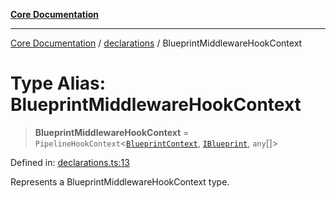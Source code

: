[**Core Documentation**](../../README.md)

***

[Core Documentation](../../README.md) / [declarations](../README.md) / BlueprintMiddlewareHookContext

# Type Alias: BlueprintMiddlewareHookContext

> **BlueprintMiddlewareHookContext** = `PipelineHookContext`\<[`BlueprintContext`](../interfaces/BlueprintContext.md), [`IBlueprint`](IBlueprint.md), `any`[]\>

Defined in: [declarations.ts:13](https://github.com/stonemjs/core/blob/85781fe5b87769612839dd6b850ba45186d357fa/src/declarations.ts#L13)

Represents a BlueprintMiddlewareHookContext type.
